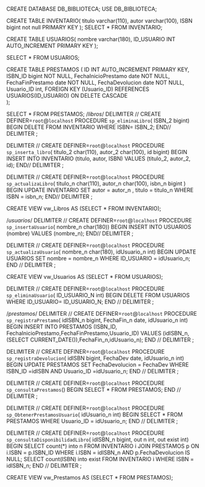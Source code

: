 CREATE DATABASE DB_BIBLIOTECA;
USE DB_BIBLIOTECA;

CREATE TABLE INVENTARIO(
titulo varchar(110),
autor varchar(100),
ISBN bigint not null PRIMARY KEY
);
SELECT * FROM INVENTARIO;


CREATE TABLE USUARIOS(
nombre varchar(180),
ID_USUARIO INT AUTO_INCREMENT PRIMARY KEY
);

SELECT * FROM USUARIOS;

CREATE TABLE PRESTAMOS (
	ID INT AUTO_INCREMENT PRIMARY KEY,
    ISBN_ID bigint NOT NULL,
    FechaInicioPrestamo date NOT NULL,
    FechaFinPrestamo date NOT NULL,
    FechaDevolucion date NOT NULL,
    Usuario_ID int,
    FOREIGN KEY (Usuario_ID) REFERENCES USUARIOS(ID_USUARIO)
    ON DELETE CASCADE    
);

SELECT * FROM PRESTAMOS;
/*libros*/
DELIMITER //
CREATE DEFINER=`root`@`localhost` PROCEDURE `sp_eliminaLibro`(
ISBN_2 bigint)
BEGIN
DELETE FROM INVENTARIO WHERE ISBN= ISBN_2;
END//
DELIMITER ;

DELIMITER //
CREATE DEFINER=`root`@`localhost` PROCEDURE `sp_inserta_libro`(
titulo_2 char(110), 
    autor_2 char(100),
    id bigint)
BEGIN
INSERT INTO INVENTARIO (titulo, autor, ISBN) VALUES (titulo_2, autor_2, id);
END//
DELIMITER ;

DELIMITER //
CREATE DEFINER=`root`@`localhost` PROCEDURE `sp_actualizaLibro`(
titulo_n char(110),
autor_n char(100),
isbn_n bigint
)
BEGIN
UPDATE INVENTARIO SET autor = autor_n , titulo = titulo_n WHERE ISBN = isbn_n; 
END//
DELIMITER ;

CREATE VIEW vw_Libros AS 
(SELECT * FROM INVENTARIO);

/*usuarios*/
DELIMITER //
CREATE DEFINER=`root`@`localhost` PROCEDURE `sp_insertaUsuario`(
nombre_n char(180))
BEGIN
INSERT INTO USUARIOS (nombre) VALUES (nombre_n);
END//
DELIMITER ;

DELIMITER //
CREATE DEFINER=`root`@`localhost` PROCEDURE `sp_actualizaUsuario`(
nombre_n char(180),
idUsuario_n int)
BEGIN
UPDATE USUARIOS SET nombre = nombre_n WHERE ID_USUARIO = idUsuario_n; 
END //
DELIMITER ;

CREATE VIEW vw_Usuarios AS 
(SELECT * FROM USUARIOS);

DELIMITER //
CREATE DEFINER=`root`@`localhost` PROCEDURE `sp_eliminaUsuario`(
ID_USUARIO_N int)
BEGIN
DELETE FROM USUARIOS WHERE ID_USUARIO= ID_USUARIO_N;
END //
DELIMITER ;

/*prestamos*/
DELIMITER //
CREATE DEFINER=`root`@`localhost` PROCEDURE `sp_registraPrestamo`(
idISBN_n bigint,
FechaFin_n date,
idUsuario_n int)
BEGIN
INSERT INTO PRESTAMOS (ISBN_ID, FechaInicioPrestamo,FechaFinPrestamo,Usuario_ID) VALUES (idISBN_n, (SELECT CURRENT_DATE()),FechaFin_n,idUsuario_n);
END //
DELIMITER ;

DELIMITER //
CREATE DEFINER=`root`@`localhost` PROCEDURE `sp_registraDevolucion`(
idISBN bigint,
FechaDev date,
idUsuario_n int)
BEGIN
 UPDATE PRESTAMOS SET FechaDevolucion = FechaDev WHERE ISBN_ID =idISBN AND Usuario_ID =idUsuario_n;
END //
DELIMITER ;

DELIMITER //
CREATE DEFINER=`root`@`localhost` PROCEDURE `sp_consultaPrestamos`()
BEGIN
SELECT * FROM PRESTAMOS;
END //
DELIMITER ;

DELIMITER //
CREATE DEFINER=`root`@`localhost` PROCEDURE `sp_ObtenerPrestamosUsuario`(
idUsuario_n int)
BEGIN
SELECT * FROM PRESTAMOS WHERE Usuario_ID = idUsuario_n;
END //
DELIMITER ;

DELIMITER //
CREATE DEFINER=`root`@`localhost` PROCEDURE `sp_consultaDisponibilidadLibro`(
idISBN_n bigint,
out n int,
out exist int)
BEGIN
	SELECT
		count(*) into n
	FROM INVENTARIO i
	JOIN PRESTAMOS p ON i.ISBN = p.ISBN_ID
	WHERE
		i.ISBN = idISBN_n
		AND p.FechaDevolucion IS NULL;
	SELECT
		count(ISBN) into exist
	FROM INVENTARIO i
    WHERE ISBN = idISBN_n;
END //
DELIMITER ;

CREATE VIEW vw_Prestamos AS 
(SELECT * FROM PRESTAMOS);



